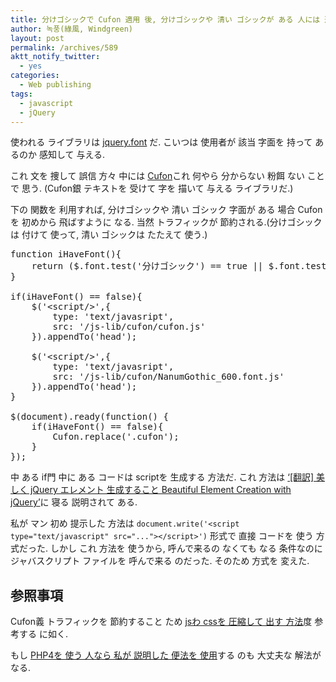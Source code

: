 ```yaml
---
title: 分けゴシックで Cufon 適用 後, 分けゴシックや 清い ゴシックが ある 人には 適用するの ない
author: 녹풍(綠風, Windgreen)
layout: post
permalink: /archives/589
aktt_notify_twitter:
  - yes
categories:
  - Web publishing
tags:
  - javascript
  - jQuery
---
```

使われる ライブラリは <a title="フォントが 設置されて あるのか 確認して 与える javascript" target="_top" href="http://mytory.local/archives/118">jquery.font</a> だ. こいつは 使用者が 該当 字面を 持って あるのか 感知して 与える.

これ 文を 捜して 誤信 方々 中には [Cufon][1]これ 何やら 分からない 粉餌 ない ことで 思う. (Cufon銀 テキストを 受けて 字を 描いて 与える ライブラリだ.)

下の 関数を 利用すれば, 分けゴシックや 清い ゴシック 字面が ある 場合 Cufonを 初めから 飛ばすように なる. 当然 トラフィックが 節約される.(分けゴシックは 付けて 使って, 清い ゴシックは たたえて 使う.)

<pre class="brush:js">function iHaveFont(){
	return ($.font.test(&#039;分けゴシック&#039;) == true || $.font.test(&#039;清い ゴシック&#039;) == true);
}

if(iHaveFont() == false){
	$(&#039;&lt;script/&gt;&#039;,{
		type: &#039;text/javasript&#039;,
		src: &#039;/js-lib/cufon/cufon.js&#039;
	}).appendTo(&#039;head&#039;);

	$(&#039;&lt;script/&gt;&#039;,{
		type: &#039;text/javasript&#039;,
		src: &#039;/js-lib/cufon/NanumGothic_600.font.js&#039;
	}).appendTo(&#039;head&#039;);
}

$(document).ready(function() {
	if(iHaveFont() == false){
		Cufon.replace(&#039;.cufon&#039;);
	}
});</pre>

中 ある if門 中に ある コードは scriptを 生成する 方法だ. これ 方法は <a title="[翻訳] 美しく jQuery エレメント 生成すること Beautiful Element Creation with jQuery" target="_top" href="http://mytory.local/archives/829">&#8216;[翻訳] 美しく jQuery エレメント 生成すること Beautiful Element Creation with jQuery&#8217;</a>に 寝る 説明されて ある.

私が マン 初め 提示した 方法は `document.write('<script type="text/javascript" src="..."></script>')` 形式で 直接 コードを 使う 方式だった. しかし これ 方法を 使うから, 呼んで来るの なくても なる 条件なのに ジャバスクリプト ファイルを 呼んで来る のだった. そのため 方式を 変えた.

## 参照事項

Cufon義 トラフィックを 節約すること ため <a title="[minify] js, css 圧縮  ウェブサイト 速度 増加, トラフィック 節約" target="_top" href="http://mytory.local/archives/1048">jsわ cssを 圧縮して 出す 方法</a>度 参考する に如く.

もし <a title="巨大な 用量の Cufon 字面 js ファイルで 心配なのに php バージョンが 低くて minifyを 使うの できない 人を ための 便法" target="_top" href="http://mytory.local/archives/1161">PHP4を 使う 人なら 私が 説明した 便法を 使用</a>する のも 大丈夫な 解法が なる.

 [1]: https://github.com/sorccu/cufon/wiki/